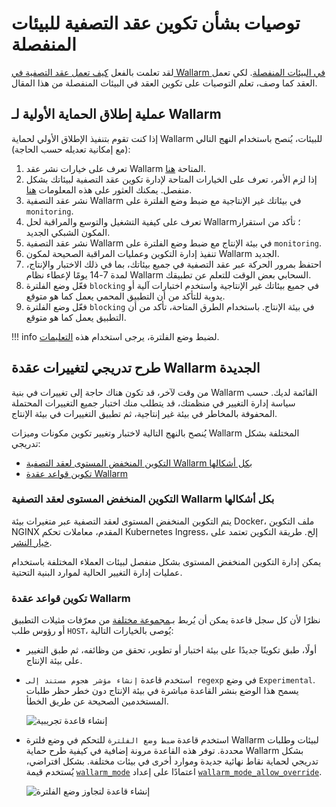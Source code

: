 # توصيات بشأن تكوين عقد التصفية للبيئات المنفصلة

لقد تعلمت بالفعل [كيف تعمل عقد التصفية في Wallarm في البيئات المنفصلة](how-wallarm-in-separated-environments-works.md). لكي تعمل العقد كما وصف، تعلم التوصيات على تكوين العقد في البيئات المنفصلة من هذا المقال.

## عملية إطلاق الحماية الأولية لـ Wallarm

إذا كنت تقوم بتنفيذ الإطلاق الأولي لحماية Wallarm للبيئات، يُنصح باستخدام النهج التالي (مع إمكانية تعديله حسب الحاجة):

1. تعرف على خيارات نشر عقد Wallarm المتاحة [هنا](../../../installation/supported-deployment-options.md).
2. إذا لزم الأمر، تعرف على الخيارات المتاحة لإدارة تكوين عقد التصفية لبيئاتك بشكل منفصل. يمكنك العثور على هذه المعلومات [هنا](how-wallarm-in-separated-environments-works.md#relevant-wallarm-features).
3. نشر عقد التصفية Wallarm في بيئاتك غير الإنتاجية مع ضبط وضع الفلترة على `monitoring`.
4. تعرف على كيفية التشغيل والتوسع والمراقبة لحل Wallarm؛ تأكد من استقرار المكون الشبكي الجديد.
5. نشر عقد التصفية Wallarm في بيئة الإنتاج مع ضبط وضع الفلترة على `monitoring`.
6. تنفيذ إدارة التكوين وعمليات المراقبة الصحيحة لمكون Wallarm الجديد.
7. احتفظ بمرور الحركة عبر عقد التصفية في جميع بيئاتك، بما في ذلك الاختبار والإنتاج، لمدة 7-14 يومًا لإعطاء نظام Wallarm السحابي بعض الوقت للتعلم عن تطبيقك.
8. فعّل وضع الفلترة `blocking` في جميع بيئاتك غير الإنتاجية واستخدم اختبارات آلية أو يدوية للتأكد من أن التطبيق المحمي يعمل كما هو متوقع.
9. فعّل وضع الفلترة `blocking` في بيئة الإنتاج. باستخدام الطرق المتاحة، تأكد من أن التطبيق يعمل كما هو متوقع.

!!! info
    لضبط وضع الفلترة، يرجى استخدام هذه [التعليمات](../../configure-wallarm-mode.md).

## طرح تدريجي لتغييرات عقدة Wallarm الجديدة

من وقت لآخر، قد تكون هناك حاجة إلى تغييرات في بنية Wallarm القائمة لديك. حسب سياسة إدارة التغيير في منظمتك، قد يتطلب منك اختبار جميع التغييرات المحتملة المحفوفة بالمخاطر في بيئة غير إنتاجية، ثم تطبيق التغييرات في بيئة الإنتاج.

يُنصح بالنهج التالية لاختبار وتغيير تكوين مكونات وميزات Wallarm المختلفة بشكل تدريجي:
* [التكوين المنخفض المستوى لعقد التصفية Wallarm بكل أشكالها](#low-level-onfiguration-of-wallarm-filtering-nodes-in-all-form-factors)
* [تكوين قواعد عقدة Wallarm](#configuration-of-wallarm-node-rules)

### التكوين المنخفض المستوى لعقد التصفية Wallarm بكل أشكالها

يتم التكوين المنخفض المستوى لعقد التصفية عبر متغيرات بيئة Docker، ملف التكوين NGINX المقدم، معاملات تحكم Kubernetes Ingress، إلخ. طريقة التكوين تعتمد على [خيار النشر](../../../installation/supported-deployment-options.md).

يمكن إدارة التكوين المنخفض المستوى بشكل منفصل لبيئات العملاء المختلفة باستخدام عمليات إدارة التغيير الحالية لموارد البنية التحتية.

### تكوين قواعد عقدة Wallarm

نظرًا لأن كل سجل قاعدة يمكن أن يُربط بـ[مجموعة مختلفة](how-wallarm-in-separated-environments-works.md#resource-identification) من معرّفات مثيلات التطبيق أو رؤوس طلب `HOST`، يُوصى بالخيارات التالية:

* أولًا، طبق تكوينًا جديدًا على بيئة اختبار أو تطوير، تحقق من وظائفه، ثم طبق التغيير على بيئة الإنتاج.
* استخدم قاعدة `إنشاء مؤشر هجوم مستند إلى regexp` في وضع `Experimental`. يسمح هذا الوضع بنشر القاعدة مباشرة في بيئة الإنتاج دون خطر حظر طلبات المستخدمين الصحيحة عن طريق الخطأ.

    ![إنشاء قاعدة تجريبية](../../../images/admin-guides/configuration-guides/waf-in-separate-environments/define-attack-experimental.png)

* استخدم قاعدة `ضبط وضع الفلترة` للتحكم في وضع فلترة Wallarm لبيئات وطلبات محددة. توفر هذه القاعدة مرونة إضافية في كيفية طرح حماية Wallarm بشكل تدريجي لحماية نقاط نهائية جديدة وموارد أخرى في بيئات مختلفة. بشكل افتراضي، يُستخدم قيمة [`wallarm_mode`](../../configure-parameters-en.md#wallarm_mode) اعتمادًا على إعداد [`wallarm_mode_allow_override`](../../configure-parameters-en.md#wallarm_mode_allow_override).

    ![إنشاء قاعدة لتجاوز وضع الفلترة](../../../images/admin-guides/configuration-guides/waf-in-separate-environments/rule-overwrite-filtering-mode.png)